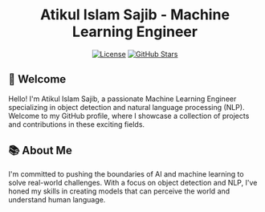 <div align="center">

# Atikul Islam Sajib - Machine Learning Engineer

[![License](https://img.shields.io/badge/License-MIT-blue.svg)](https://opensource.org/licenses/MIT)
[![GitHub Stars](https://img.shields.io/github/stars/YourUsername/YourRepository.svg)](https://github.com/YourUsername/YourRepository/stargazers)

</div>

## 👋 Welcome

Hello! I'm Atikul Islam Sajib, a passionate Machine Learning Engineer specializing in object detection and natural language processing (NLP). Welcome to my GitHub profile, where I showcase a collection of projects and contributions in these exciting fields.

## 📚 About Me

I'm committed to pushing the boundaries of AI and machine learning to solve real-world challenges. With a focus on object detection and NLP, I've honed my skills in creating models that can perceive the world and understand human language.

